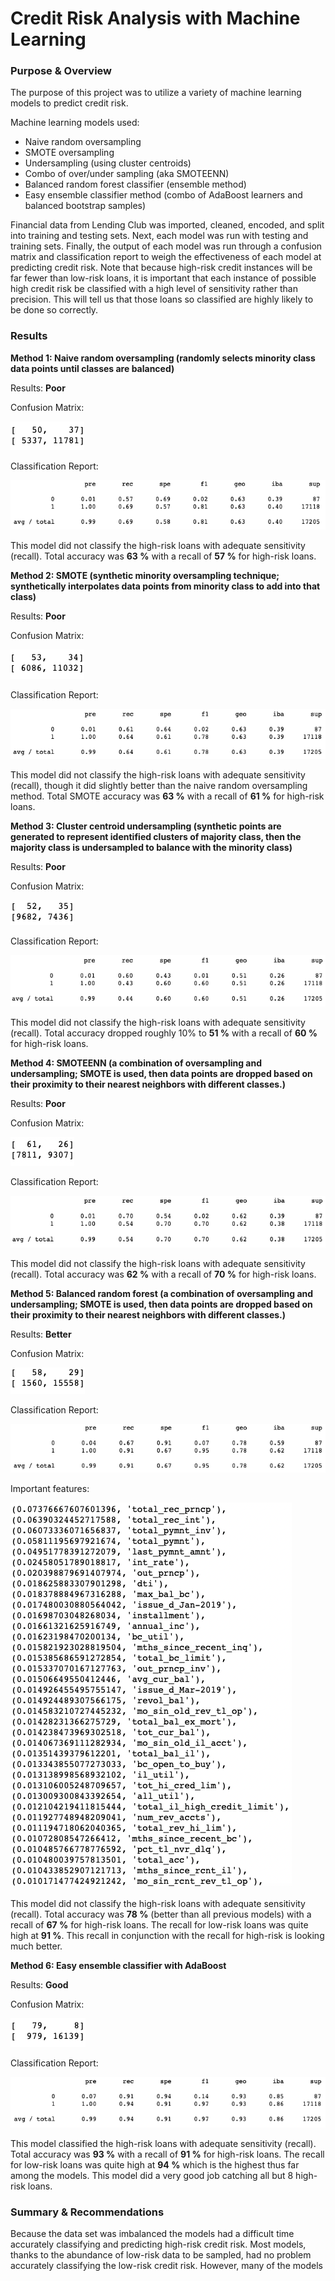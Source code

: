 # Credit Risk Analysis with Machine Learning

### Purpose & Overview
The purpose of this project was to utilize a variety of machine learning models to predict credit risk.

Machine learning models used:
- Naive random oversampling
- SMOTE oversampling
- Undersampling (using cluster centroids)
- Combo of over/under sampling (aka SMOTEENN)
- Balanced random forest classifier (ensemble method)
- Easy ensemble classifier method (combo of AdaBoost learners and balanced bootstrap samples)

Financial data from Lending Club was imported, cleaned, encoded, and split into training and testing sets. Next, each model was run with testing and training sets. Finally, the output of each model was run through a confusion matrix and classification report to weigh the effectiveness of each model at predicting credit risk. Note that because high-risk credit instances will be far fewer than low-risk loans, it is important that each instance of possible high credit risk be classified with a high level of sensitivity rather than precision. This will tell us that those loans so classified are highly likely to be done so correctly. 

### Results

**Method 1: Naive random oversampling (randomly selects minority class data points until classes are balanced)**

Results: **Poor**

Confusion Matrix:

![random_oversample_cm](https://github.com/conorwhanson/Credit_Risk_Analysis/blob/main/resources/oversampling_cm.png)

Classification Report:

![random_oversample_class](https://github.com/conorwhanson/Credit_Risk_Analysis/blob/main/resources/oversampling_imb_class.png)

This model did not classify the high-risk loans with adequate sensitivity (recall). Total accuracy was **63 %** with a recall of **57 %** for high-risk loans.

**Method 2: SMOTE (synthetic minority oversampling technique; synthetically interpolates data points from minority class to add into that class)**

Results: **Poor**

Confusion Matrix:

![smote_cm](https://github.com/conorwhanson/Credit_Risk_Analysis/blob/main/resources/smote_oversample_cm.png)

Classification Report:

![smote_class](https://github.com/conorwhanson/Credit_Risk_Analysis/blob/main/resources/smote_oversample_class.png)

This model did not classify the high-risk loans with adequate sensitivity (recall), though it did slightly better than the naive random oversampling method. Total SMOTE accuracy was **63 %** with a recall of **61 %** for high-risk loans.

**Method 3: Cluster centroid undersampling (synthetic points are generated to represent identified clusters of majority class, then the majority class is undersampled to balance with the minority class)**

Results: **Poor**

Confusion Matrix:

![cc_cm](https://github.com/conorwhanson/Credit_Risk_Analysis/blob/main/resources/cc_undersampling_cm.png)

Classification Report:

![cc_class](https://github.com/conorwhanson/Credit_Risk_Analysis/blob/main/resources/cc_undersampling_class.png)

This model did not classify the high-risk loans with adequate sensitivity (recall). Total accuracy dropped roughly 10% to **51 %** with a recall of **60 %** for high-risk loans.

**Method 4: SMOTEENN (a combination of oversampling and undersampling; SMOTE is used, then data points are dropped based on their proximity to their nearest neighbors with different classes.)**

Results: **Poor**

Confusion Matrix:

![smoteenn_cm](https://github.com/conorwhanson/Credit_Risk_Analysis/blob/main/resources/combo_overunder_cm.png)

Classification Report:

![smoteenn_class](https://github.com/conorwhanson/Credit_Risk_Analysis/blob/main/resources/combo_overunder_class.png)

This model did not classify the high-risk loans with adequate sensitivity (recall). Total accuracy was **62 %** with a recall of **70 %** for high-risk loans.

**Method 5: Balanced random forest (a combination of oversampling and undersampling; SMOTE is used, then data points are dropped based on their proximity to their nearest neighbors with different classes.)**

Results: **Better**

Confusion Matrix:

![brf_cm](https://github.com/conorwhanson/Credit_Risk_Analysis/blob/main/resources/brf_cm.png)

Classification Report:

![brf_class](https://github.com/conorwhanson/Credit_Risk_Analysis/blob/main/resources/brf_classification.png)

Important features:

![important_features](https://github.com/conorwhanson/Credit_Risk_Analysis/blob/main/resources/important_features.png)

This model did not classify the high-risk loans with adequate sensitivity (recall). Total accuracy was **78 %** (better than all previous models) with a recall of **67 %** for high-risk loans. The recall for low-risk loans was quite high at **91 %**. This recall in conjunction with the recall for high-risk is looking much better.

**Method 6: Easy ensemble classifier with AdaBoost**

Results: **Good**

Confusion Matrix:

![eec_adaboost_cm](https://github.com/conorwhanson/Credit_Risk_Analysis/blob/main/resources/easy_ensemble_adaboost_cm.png)

Classification Report:

![eec_adaboost_class](https://github.com/conorwhanson/Credit_Risk_Analysis/blob/main/resources/easy_ensemble_adaboost_class.png)

This model classified the high-risk loans with adequate sensitivity (recall). Total accuracy was **93 %** with a recall of **91 %** for high-risk loans. The recall for low-risk loans was quite high at **94 %** which is the highest thus far among the models. This model did a very good job catching all but 8 high-risk loans.

### Summary & Recommendations

Because the data set was imbalanced the models had a difficult time accurately classifying and predicting high-risk credit risk. Most models, thanks to the abundance of low-risk data to be sampled, had no problem accurately classifying the low-risk credit risk. However, many of the models